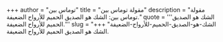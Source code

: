 +++
author = "توماس بين"
title = "مقولة توماس بين"
description = "مقولة توماس بين: الشك هو الصديق الحميم للأرواح الضعيفة."
quote = '''الشك هو الصديق الحميم للأرواح الضعيفة.'''
slug = "الشك-هو-الصديق-الحميم-للأرواح-الضعيفة"
+++
الشك هو الصديق الحميم للأرواح الضعيفة.
